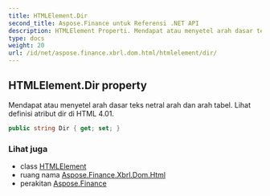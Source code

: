 ```yaml
---
title: HTMLElement.Dir
second_title: Aspose.Finance untuk Referensi .NET API
description: HTMLElement Properti. Mendapat atau menyetel arah dasar teks netral arah dan arah tabel. Lihat definisi atribut dir di HTML 4.01.
type: docs
weight: 20
url: /id/net/aspose.finance.xbrl.dom.html/htmlelement/dir/
---
```

## HTMLElement.Dir property

Mendapat atau menyetel arah dasar teks netral arah dan arah tabel. Lihat definisi atribut dir di HTML 4.01.

```csharp
public string Dir { get; set; }
```

### Lihat juga

* class [HTMLElement](../)
* ruang nama [Aspose.Finance.Xbrl.Dom.Html](../../htmlelement/)
* perakitan [Aspose.Finance](../../../)


